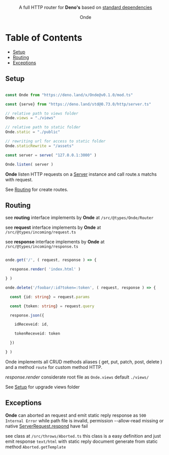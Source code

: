 <p align="center">
  A full HTTP router for <strong>Deno's</strong> based on <a href="https://deno.land/std@0.73.0">standard dependencies</a>
</p>
<p align="center">
  Onde
</p>

# Table of Contents

- [Setup](#setup)
- [Routing](#routing)
- [Exceptions](#exceptions)

## Setup

```ts

const Onde from "https://deno.land/x/Onde@v0.1.0/mod.ts"

const {serve} from "https://deno.land/std@0.73.0/http/server.ts"

// relative path to views folder
Onde.views = "./views"

// relative path to static folder
Onde.static = "./public"

// rewriting url for access to static folder
Onde.staticRewrite = "/assets"

const server = serve( "127.0.0.1:3000" )

Onde.listen( server )

```

**Onde** listen HTTP requests on a [Server](https://doc.deno.land/https/deno.land/std/http/mod.ts#Server) instance
and call route.s matchs with request.

See [Routing](#routing) for create routes.

## Routing

see **routing** interface implements by **Onde** at `/src/@types/Onde/Router`

see **request** interface implements by **Onde** at  `/src/@types/incoming/request.ts`

see **response** interface implements by **Onde** at  `/src/@types/incoming/response.ts`

```ts

onde.get('/', ( request, response ) => {

  response.render( 'index.html' )

} )

onde.delete('/foobar/:id?token=:token', ( request, response ) => {

  const {id: string} = request.params

  const {token: string} = request.query

  response.json({

    idReceveid: id,

    tokenReceveid: token

  })

} )

```

Onde implements all CRUD methods aliases ( get, put, patch, post, delete )
and a method `route` for custom method HTTP.

*response.render* considerate root file as `Onde.views` default `./views/`

See [Setup](#setup) for upgrade views folder

## Exceptions

**Onde** can aborted an request and emit static reply response as `500 Internal Error`
while path file is invalid, permission --allow-read missing or native [ServerRequest.respond](https://doc.deno.land/https/deno.land/std/http/mod.ts#ServerRequest) have fail

see class at `/src/throws/Aborted.ts` this class is a easy definition and just emit response `text/html` with static reply document generate from static method `Aborted.getTemplate`
